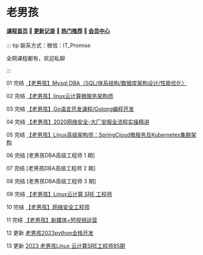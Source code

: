 # 老男孩

#### [**课程首页**](../../README.md) 💖 [**更新记录**](./gxjl-2023.md) 💖 [**热门推荐**](./rmtj.md) 💖 [**会员中心**](./vip.md)

::: tip
联系方式：微信：IT_Promise

全网课程都有，欢迎私聊

 

:::

01 完结 [【老男孩】Mysql DBA（SQL/体系结构/数据库架构设计/性能优化）](https://edu.51cto.com/course/24231.html)

02 完结 [【老男孩】linux云计算微服务架构师](https://edu.51cto.com/course/24320.html)

03 完结 [【老男孩】Go语言开发课程/Golong编程开发](https://ke.qq.com/course/3060393)

04 完结 [【老男孩】2020网络安全-大厂安服全流程实操精讲](https://edu.51cto.com/topic/3161.html)

05 完结 [【老男孩】Linux高级架构师：SpringCloud微服务及Kubernetes集群架构](https://ke.qq.com/course/2772849)

06 完结 [老男孩DBA高级工程师 1 期]

07 完结 [老男孩DBA高级工程师 2 期]

08 完结 [老男孩DBA高级工程师 3 期]

09 完结 [【老男孩】Linux云计算 SRE 工程师](https://www.oldboyedu.com/)

10 完结 [【老男孩】网络安全工程师](https://www.oldboyedu.com/Public/lnh/kec/network/index.html)

11 完结 [【老男孩】新媒体+短视频运营](https://www.oldboyedu.com/)

12 更新 [老男孩2023python全栈开发](https://www.oldboyedu.com/Public/lnh/kec/pyth/#toWhy5)

13 更新 [2023 老男孩Linux 云计算SRE工程师85期](https://www.oldboyedu.com/Public/lnh/kec/Linuxsre/index.html#outline)